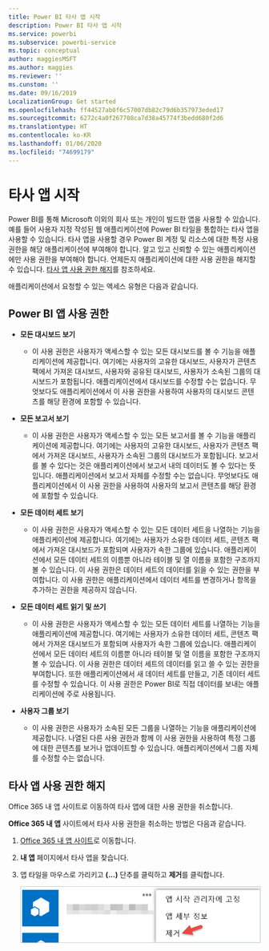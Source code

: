 ```yaml
---
title: Power BI 타사 앱 시작
description: Power BI 타사 앱 시작
ms.service: powerbi
ms.subservice: powerbi-service
ms.topic: conceptual
author: maggiesMSFT
ms.author: maggies
ms.reviewer: ''
ms.cunstom: ''
ms.date: 09/16/2019
LocalizationGroup: Get started
ms.openlocfilehash: ff44527ab0f6c57007db82c79d6b357973eded17
ms.sourcegitcommit: 6272c4a0f267708ca7d38a45774f3bedd680f2d6
ms.translationtype: HT
ms.contentlocale: ko-KR
ms.lasthandoff: 01/06/2020
ms.locfileid: "74699179"
---
```

# <a name="get-started-with-third-party-apps"></a>타사 앱 시작

Power BI를 통해 Microsoft 이외의 회사 또는 개인이 빌드한 앱을 사용할 수 있습니다. 예를 들어 사용자 지정 작성된 웹 애플리케이션에 Power BI 타일을 통합하는 타사 앱을 사용할 수 있습니다. 타사 앱을 사용할 경우 Power BI 계정 및 리소스에 대한 특정 사용 권한을 해당 애플리케이션에 부여해야 합니다. 알고 있고 신뢰할 수 있는 애플리케이션에만 사용 권한을 부여해야 합니다. 언제든지 애플리케이션에 대한 사용 권한을 해지할 수 있습니다. [타사 앱 사용 권한 해지](#revoke)를 참조하세요.

애플리케이션에서 요청할 수 있는 액세스 유형은 다음과 같습니다.

## <a name="power-bi-app-permissions"></a>Power BI 앱 사용 권한

* **모든 대시보드 보기**
  
  * 이 사용 권한은 사용자가 액세스할 수 있는 모든 대시보드를 볼 수 기능을 애플리케이션에 제공합니다. 여기에는 사용자의 고유한 대시보드, 사용자가 콘텐츠 팩에서 가져온 대시보드, 사용자와 공유된 대시보드, 사용자가 소속된 그룹의 대시보드가 포함됩니다. 애플리케이션에서 대시보드를 수정할 수는 없습니다. 무엇보다도 애플리케이션에서 이 사용 권한을 사용하여 사용자의 대시보드 콘텐츠를 해당 환경에 포함할 수 있습니다.

* **모든 보고서 보기**
  
  * 이 사용 권한은 사용자가 액세스할 수 있는 모든 보고서를 볼 수 기능을 애플리케이션에 제공합니다. 여기에는 사용자의 고유한 대시보드, 사용자가 콘텐츠 팩에서 가져온 대시보드, 사용자가 소속된 그룹의 대시보드가 포함됩니다. 보고서를 볼 수 있다는 것은 애플리케이션에서 보고서 내의 데이터도 볼 수 있다는 뜻입니다. 애플리케이션에서 보고서 자체를 수정할 수는 없습니다. 무엇보다도 애플리케이션에서 이 사용 권한을 사용하여 사용자의 보고서 콘텐츠를 해당 환경에 포함할 수 있습니다.

* **모든 데이터 세트 보기**
  
  * 이 사용 권한은 사용자가 액세스할 수 있는 모든 데이터 세트을 나열하는 기능을 애플리케이션에 제공합니다. 여기에는 사용자가 소유한 데이터 세트, 콘텐츠 팩에서 가져온 대시보드가 포함되며 사용자가 속한 그룹에 있습니다. 애플리케이션에서 모든 데이터 세트의 이름뿐 아니라 테이블 및 열 이름을 포함한 구조까지 볼 수 있습니다. 이 사용 권한은 데이터 세트의 데이터를 읽을 수 있는 권한을 부여합니다. 이 사용 권한은 애플리케이션에서 데이터 세트를 변경하거나 항목을 추가하는 권한을 제공하지 않습니다.
* **모든 데이터 세트 읽기 및 쓰기**
  
  * 이 사용 권한은 사용자가 액세스할 수 있는 모든 데이터 세트를 나열하는 기능을 애플리케이션에 제공합니다. 여기에는 사용자가 소유한 데이터 세트, 콘텐츠 팩에서 가져온 대시보드가 포함되며 사용자가 속한 그룹에 있습니다. 애플리케이션에서 모든 데이터 세트의 이름뿐 아니라 테이블 및 열 이름을 포함한 구조까지 볼 수 있습니다. 이 사용 권한은 데이터 세트의 데이터를 읽고 쓸 수 있는 권한을 부여합니다. 또한 애플리케이션에서 새 데이터 세트를 만들고, 기존 데이터 세트를 수정할 수 있습니다. 이 사용 권한은 Power BI로 직접 데이터를 보내는 애플리케이션에 주로 사용됩니다.

* **사용자 그룹 보기**
  
  * 이 사용 권한은 사용자가 소속된 모든 그룹을 나열하는 기능을 애플리케이션에 제공합니다. 나열된 다른 사용 권한과 함께 이 사용 권한을 사용하여 특정 그룹에 대한 콘텐츠를 보거나 업데이트할 수 있습니다. 애플리케이션에서 그룹 자체를 수정할 수는 없습니다.

<a name="revoke"/>

## <a name="revoke-third-party-app-permissions"></a>타사 앱 사용 권한 해지

Office 365 내 앱 사이트로 이동하여 타사 앱에 대한 사용 권한을 취소합니다.

**Office 365 내 앱** 사이트에서 타사 사용 권한을 취소하는 방법은 다음과 같습니다.

1. [Office 365 내 앱 사이트](https://portal.office.com/myapps)로 이동합니다.

2. **내 앱** 페이지에서 타사 앱을 찾습니다.

3. 앱 타일을 마우스로 가리키고 **(...)** 단추를 클릭하고 **제거**를 클릭합니다.

   ![제거](media/service-power-bi-get-started-third-party-apps/remove.png)